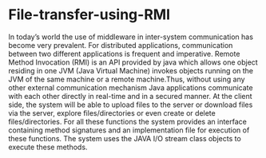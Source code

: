 # File-transfer-using-RMI

In today’s world the use of middleware in inter-system communication has become very
prevalent. For distributed applications, communication between two different applications is
frequent and imperative.
Remote Method Invocation (RMI) is an API provided by java which allows one object residing
in one JVM (Java Virtual Machine) invokes objects running on the JVM of the same machine or
a remote machine.Thus, without using any other external communication mechanism Java
applications communicate with each other directly in real-time and in a secured manner.
At the client side, the system will be able to upload files to the server or download files via the
server, explore files/directories or even create or delete files/directories. For all these functions
the system provides an interface containing method signatures and an implementation file for
execution of these functions. The system uses the JAVA I/O stream class objects to execute these
methods.

